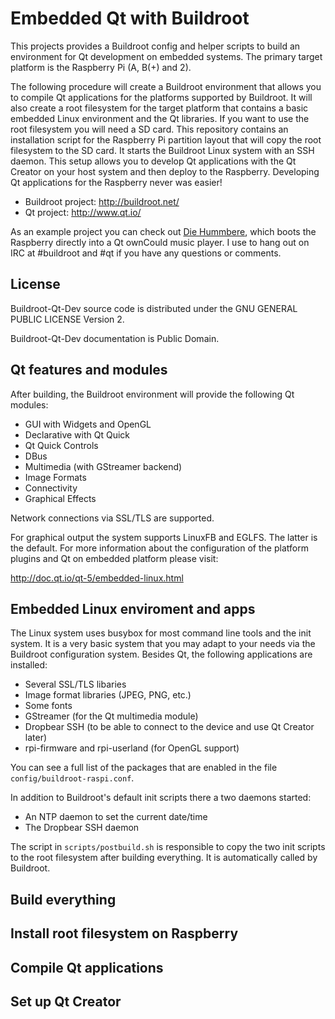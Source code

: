# Embedded Qt with Buildroot

This projects provides a Buildroot config and helper scripts to build an
environment for Qt development on embedded systems. The primary target platform
is the Raspberry Pi (A, B(+) and 2).

The following procedure will create a Buildroot environment that allows you to
compile Qt applications for the platforms supported by Buildroot. It will also
create a root filesystem for the target platform that contains a basic embedded
Linux environment and the Qt libraries. If you want to use the root filesystem
you will need a SD card. This repository contains an installation script for
the Raspberry Pi partition layout that will copy the root filesystem to the SD
card. It starts the Buildroot Linux system with an SSH daemon. This setup
allows you to develop Qt applications with the Qt Creator on your host system
and then deploy to the Raspberry. Developing Qt applications for the Raspberry
never was easier!

* Buildroot project: http://buildroot.net/
* Qt project: http://www.qt.io/

As an example project you can check out
[Die Hummbere](http://brummbeere.readthedocs.org/en/latest/), which boots the
Raspberry directly into a Qt ownCould music player. I use to hang out on IRC at
\#buildroot and \#qt if you have any questions or comments.


## License

Buildroot-Qt-Dev source code is distributed under the GNU GENERAL PUBLIC LICENSE
Version 2.

Buildroot-Qt-Dev documentation is Public Domain.


## Qt features and modules

After building, the Buildroot environment will provide the following Qt modules:

* GUI with Widgets and OpenGL
* Declarative with Qt Quick
* Qt Quick Controls
* DBus
* Multimedia (with GStreamer backend)
* Image Formats
* Connectivity
* Graphical Effects

Network connections via SSL/TLS are supported.

For graphical output the system supports LinuxFB and EGLFS. The latter is the
default. For more information about the configuration of the platform plugins
and Qt on embedded platform please visit:

http://doc.qt.io/qt-5/embedded-linux.html


## Embedded Linux enviroment and apps

The Linux system uses busybox for most command line tools and the init system.
It is a very basic system that you may adapt to your needs via the Buildroot
configuration system. Besides Qt, the following applications are installed:

* Several SSL/TLS libaries
* Image format libraries (JPEG, PNG, etc.)
* Some fonts
* GStreamer (for the Qt multimedia module)
* Dropbear SSH (to be able to connect to the device and use Qt Creator later)
* rpi-firmware and rpi-userland (for OpenGL support)

You can see a full list of the packages that are enabled in the file
`config/buildroot-raspi.conf`.

In addition to Buildroot's default init scripts there a two daemons started:

* An NTP daemon to set the current date/time
* The Dropbear SSH daemon

The script in `scripts/postbuild.sh` is responsible to copy the two init scripts
to the root filesystem after building everything. It is automatically called
by Buildroot.


## Build everything


## Install root filesystem on Raspberry


## Compile Qt applications


## Set up Qt Creator